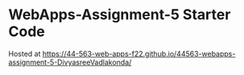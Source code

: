 # WebApps-Assignment-5 Starter Code
Hosted at
https://44-563-web-apps-f22.github.io/44563-webapps-assignment-5-DivyasreeVadlakonda/
